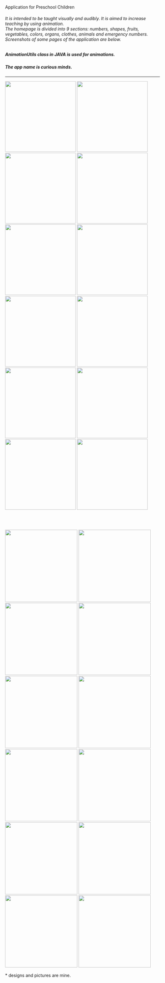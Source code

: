 Application for Preschool Children

<h6>It is intended to be taught visually and audibly. It is aimed to increase teaching by using animation.
  <br/>
 The homepage is divided into 9 sections: numbers, shapes, fruits, vegetables, colors, organs, clothes, animals and emergency numbers.
  Screenshots of some pages of the application are below.
</h6>

<h5>AnimationUtils class in JAVA is used for animations.</h5>
<h5>The app name is curious minds.</h5>

<hr/>

<p>
  <img width="230px" src="https://user-images.githubusercontent.com/59183453/157739654-48ed0f6a-2542-46fe-abe5-fe0b89fddc09.jpg">
  <img width="230px" src="https://user-images.githubusercontent.com/59183453/157741111-04e64a9e-ca89-44fe-9203-8fb7a342dde4.jpg">
  <img width="230px" src="https://user-images.githubusercontent.com/59183453/157741159-8475f22b-e511-4b12-894a-2b1fe08a9495.jpg">
  <img width="230px" src="https://user-images.githubusercontent.com/59183453/157741294-ff12901a-39d6-4477-af4f-ecdc82b52b50.jpg">
  <img width="230px" src="https://user-images.githubusercontent.com/59183453/157742762-fa4f7e3c-6c0d-467b-8d9e-167bf3c85880.jpg">
  <img width="230px" src="https://user-images.githubusercontent.com/59183453/157742750-e7d3b962-2fed-4765-806b-2e278577c4ab.jpg">
  <img width="230px" src="https://user-images.githubusercontent.com/59183453/157742732-5e9b89df-eef0-4a8b-a3d9-436086b52b66.jpg">
  <img width="230px" src="https://user-images.githubusercontent.com/59183453/157743081-be55d526-f693-4c3d-bc46-d8dcbcebeaaf.jpg">
    <img width="230px" src="https://user-images.githubusercontent.com/59183453/157745819-d771ade6-a105-4221-ad23-c0002d099312.jpg">
  <img width="230px" src="https://user-images.githubusercontent.com/59183453/157746117-663aa3b7-566c-459f-b2fa-9a93766ec185.jpg">
    <img width="230px" src="https://user-images.githubusercontent.com/59183453/157746742-bb5acbbf-d240-402b-bb5a-f9acdddb587b.jpg">
    <img width="230px" src="https://user-images.githubusercontent.com/59183453/157746771-cbb00c10-a7b0-4ffd-99b2-b51e26fd4767.jpg">


  
</p>

<br/><br/>

<p>
    <img width="235px" src="https://user-images.githubusercontent.com/59183453/157741342-bdfb5bca-7935-41fa-8382-9cdff96f1eb7.png">
  <img width="235px" src="https://user-images.githubusercontent.com/59183453/157742542-05328d7d-37ea-4455-a98b-99ee139f3764.png">
  <img width="235px" src="https://user-images.githubusercontent.com/59183453/157741380-e21f5eec-0f77-4ae1-ba62-cfe93be89799.png">
  <img width="235px" src="https://user-images.githubusercontent.com/59183453/157741409-57f60c78-9b39-45c9-b0e8-3f2d66cba6a3.png">
  <img width="235px" src="https://user-images.githubusercontent.com/59183453/157741867-898f6d73-8708-41b0-9a4c-f974b6d9c63b.png">
  <img width="235px" src="https://user-images.githubusercontent.com/59183453/157741932-6089c8aa-2c94-4078-9127-552a8fda6d47.png">
  <img width="235px" src="https://user-images.githubusercontent.com/59183453/157741976-30f669e6-84be-4cac-beea-563940038a8e.png">
  <img width="235px" src="https://user-images.githubusercontent.com/59183453/157742130-eb8b0619-3d1f-4172-bebd-3c4cfb67e3da.png">
    <img width="235px" src="https://user-images.githubusercontent.com/59183453/157747088-10d08495-b4ff-4a25-8ca1-93f91c1b49e3.png">
      <img width="235px" src="https://user-images.githubusercontent.com/59183453/157747282-a78b6332-3b1a-4dae-baa8-e815cea17bc3.png">
    <img width="235px" src="https://user-images.githubusercontent.com/59183453/157747335-dde3320a-e602-48ff-86c9-f4d9e073ba2c.png">
    <img width="235px" src="https://user-images.githubusercontent.com/59183453/157747362-b60d727e-c669-491e-b488-bbfb9ff63025.png">


</p>

<h7 float="right">* designs and pictures are mine.</h7>




